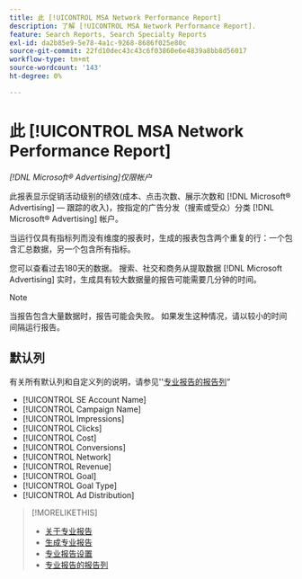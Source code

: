 ```yaml
---
title: 此 [!UICONTROL MSA Network Performance Report]
description: 了解 [!UICONTROL MSA Network Performance Report].
feature: Search Reports, Search Specialty Reports
exl-id: da2b85e9-5e78-4a1c-9268-8686f025e80c
source-git-commit: 22fd10dec43c43c6f03860e6e4839a8bb8d56017
workflow-type: tm+mt
source-wordcount: '143'
ht-degree: 0%

---
```


# 此 [!UICONTROL MSA Network Performance Report]

*[!DNL Microsoft® Advertising]仅限帐户*

此报表显示促销活动级别的绩效(成本、点击次数、展示次数和 [!DNL Microsoft® Advertising] — 跟踪的收入)，按指定的广告分发（搜索或受众）分类 [!DNL Microsoft® Advertising] 帐户。

当运行仅具有指标列而没有维度的报表时，生成的报表包含两个重复的行：一个包含汇总数据，另一个包含所有指标。

您可以查看过去180天的数据。 搜索、社交和商务从提取数据 [!DNL Microsoft Advertising] 实时，生成具有较大数据量的报告可能需要几分钟的时间。

>[!NOTE]
>
>当报告包含大量数据时，报告可能会失败。 如果发生这种情况，请以较小的时间间隔运行报告。

## 默认列

有关所有默认列和自定义列的说明，请参见&#39;&#39;[专业报告的报告列](specialty-report-columns.md)“

* [!UICONTROL SE Account Name]
* [!UICONTROL Campaign Name]
* [!UICONTROL Impressions]
* [!UICONTROL Clicks]
* [!UICONTROL Cost]
* [!UICONTROL Conversions]
* [!UICONTROL Network]
* [!UICONTROL Revenue]
* [!UICONTROL Goal]
* [!UICONTROL Goal Type]
* [!UICONTROL Ad Distribution]

>[!MORELIKETHIS]
>
>* [关于专业报告](specialty-report-about.md)
>* [生成专业报告](specialty-report-generate.md)
>* [专业报告设置](specialty-report-settings.md)
>* [专业报告的报告列](specialty-report-columns.md)

